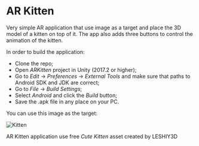 # AR Kitten

Very simple AR application that use image as a target and place the 3D model of a kitten on top of it. The app also adds three buttons to control the animation of the kitten.

In order to build the application:

* Clone the repo;
* Open _ARKitten_ project in Unity (2017.2 or higher);
* Go to _Edit_ -> _Preferences_ -> _External Tools_ and make sure that paths to Android SDK and JDK are correct;
* Go to _File_ -> _Build Settings_;
* Select _Android_ and click the _Build_ button;
* Save the .apk file in any place on your PC.

You can use this image as the target:

![Kitten](https://user-images.githubusercontent.com/7038702/45623258-66a55100-ba8f-11e8-9426-2a846dbaea95.jpg)

AR Kitten application use free _Cute Kitten_ asset created by LESHIY3D

